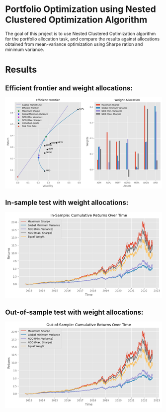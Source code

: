 # Portfolio Optimization using Nested Clustered Optimization Algorithm
The goal of this project is to use Nested Clustered Optimization algorithm for the portfolio allocation task, and compare the results against allocations obtained from mean-variance optimization using Sharpe ration and minimum variance.

# Results
## Efficient frontier and weight allocations:
![efficient frontier](imgs/ef.png)

## In-sample test with weight allocations:
![is test](imgs/cum_returns_in_sample.png)

## Out-of-sample test with weight allocations:
![oos test](imgs/cum_returns_oos.png)
